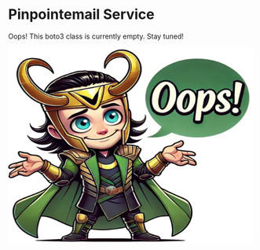 # Pinpointemail Service

Oops! This boto3 class is currently empty. Stay tuned!

<img src="../images/oops_loki.png" width="500" height="400" title="Oops Loki">
